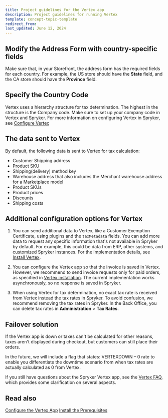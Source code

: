 ```yaml
---
title: Project guidelines for the Vertex app
description: Project guidelines for running Vertex
template: concept-topic-template
redirect_from:
last_updated: June 12, 2024
---
```


## Modify the Address Form with country-specific fields

Make sure that, in your Storefront, the address form has the required fields for each country. For example, the US store should have the **State** field, and the CA store should have the **Province** field.

## Specify the Country Code

Vertex uses a hierarchy structure for tax determination. The highest in the structure is the Company code. Make sure to set up your company code in Vertex and Spryker. For more information on configuring Vertex in Spryker, see [Configure Vertex](/docs/pbc/all/tax-management/{{page.version}}/base-shop/third-party-integrations/vertex/connect-vertex.html)

## The data sent to Vertex

By default, the following data is sent to Vertex for tax calculation:

 - Customer Shipping address
 - Product SKU
 - Shipping(delivery) method key
 - Warehouse address that also includes the Merchant warehouse address for a Marketplace model
 - Product SKUs
 - Product prices
 - Discounts
 - Shipping costs

## Additional configuration options for Vertex

1. You can send additional data to Vertex, like a Customer Exemption Certificate, using plugins and the `taxMetadata` fields. You can add more data to request any specific information that's not available in Spryker by default. For example, this could be data from ERP, other systems, and customized Spryker instances. For the implementation details, see [Install Vertex](https://docs.spryker.com/docs/pbc/all/tax-management/{{page.version}}/base-shop/third-party-integrations/vertex/install-vertex/install-vertex.html#implement-vertex-specific-metadata-extender-plugins).

2. You can configure the Vertex app so that the invoice is saved in Vertex. However, we recommend to send invoice requests only for paid orders, as specified in [Vertex installation](https://docs.spryker.com/docs/pbc/all/tax-management/{{page.version}}/base-shop/third-party-integrations/vertex/install-vertex/install-vertex.html#optional-if-you-plan-to-send-invoices-to-vertex-through-oms-configure-your-payment-oms). The current implementation works asynchronously, so no response is saved in Spryker.

3. When using Vertex for tax determination, no exact tax rate is received from Vertex instead the tax rates in Spryker. To avoid confusion, we recommend removing the tax rates in Spryker. In the Back Office, you can delete tax rates in **Administration** > **Tax Rates**.

## Failover solution

If the Vertex app is down or taxes can't be calculated for other reasons, taxes aren't displayed during checkout, but customers can still place their orders.

In the future, we will include a flag that states: VERTEXDOWN – 0 rate to enable you differentiate the downtime scenario from when tax rates are actually calculated as 0 from Vertex.


If you still have questions about the Spryker Vertex app, see the [Vertex FAQ](/docs/pbc/all/tax-management/{{page.version}}/base-shop/third-party-integrations/vertex/vertex-faq.html), which provides some clarification on several aspects.

## Read also
[Configure the Vertex App](/docs/pbc/all/tax-management/{{page.version}}/base-shop/third-party-integrations/vertex/connect-vertex.html)
[Install the Prerequisites](/docs/pbc/all/tax-management/{{page.version}}/base-shop/third-party-integrations/vertex/install-vertex/install-vertex.html)

